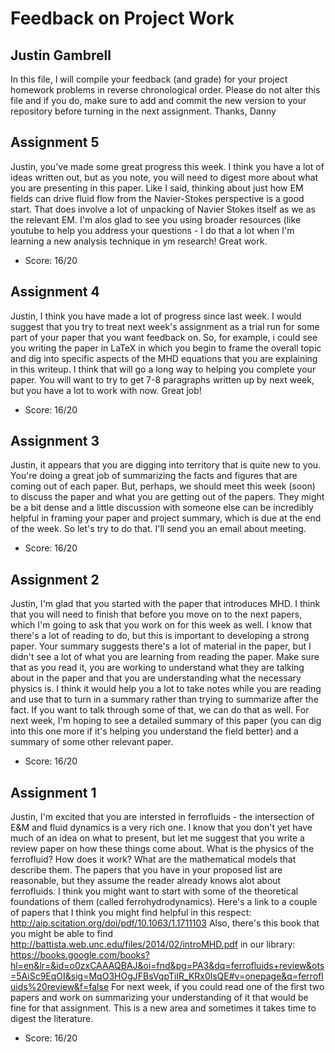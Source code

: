 # Feedback on Project Work
## Justin Gambrell

In this file, I will compile your feedback (and grade) for your project homework problems in reverse chronological order. Please do not alter this file and if you do, make sure to add and commit the new version to your repository before turning in the next assignment. Thanks, Danny

## Assignment 5

Justin, you've made some great progress this week. I think you have a lot of ideas written out, but as you note, you will need to digest more about what you are presenting in this paper. Like I said, thinking about just how EM fields can drive fluid flow from the Navier-Stokes perspective is a good start. That does involve a lot of unpacking of Navier Stokes itself as we as the relevant EM. I'm alos glad to see you using broader resources (like youtube to help you address your questions - I do that a lot when I'm learning a new analysis technique in ym research! Great work.

* Score: 16/20

## Assignment 4

Justin, I think you have made a lot of progress since last week. I would suggest that you try to treat next week's assignment as a trial run for some part of your paper that you want feedback on. So, for example, i could see you writing the paper in LaTeX in which you begin to frame the overall topic and dig into specific aspects of the MHD equations that you are explaining in this writeup. I think that will go a long way to helping you complete your paper. You will want to try to get 7-8 paragraphs written up by next week, but you have a lot to work with now. Great job!

* Score: 16/20

## Assignment 3

Justin, it appears that you are digging into territory that is quite new to you. You're doing a great job of summarizing the facts and figures that are coming out of each paper. But, perhaps, we should meet this week (soon) to discuss the paper and what you are getting out of the papers. They might be a bit dense and a little discussion with someone else can be incredibly helpful in framing your paper and project summary, which is due at the end of the week. So let's try to do that. I'll send you an email about meeting.

* Score: 16/20

## Assignment 2

Justin, I'm glad that you started with the paper that introduces MHD. I think that you will need to finish that before you move on to the next papers, which I'm going to ask that you work on for this week as well. I know that there's a lot of reading to do, but this is important to developing a strong paper. Your summary suggests there's a lot of material in the paper, but I didn't see a lot of what you are learning from reading the paper. Make sure that as you read it, you are working to understand what they are talking about in the paper and that you are understanding what the necessary physics is. I think it would help you a lot to take notes while you are reading and use that to turn in a summary rather than trying to summarize after the fact. If you want to talk through some of that, we can do that as well. For next week, I'm hoping to see a detailed summary of this paper (you can dig into this one more if it's helping you understand the field better) and a summary of some other relevant paper.

* Score: 16/20

## Assignment 1

Justin, I'm excited that you are intersted in ferrofluids - the intersection of E&M and fluid dynamics is a very rich one. I know that you don't yet have much of an idea on what to present, but let me suggest that you write a review paper on how these things come about. What is the physics of the ferrofluid? How does it work? What are the mathematical models that describe them. The papers that you have in your proposed list are reasonable, but they assume the reader already knows alot about ferrofluids. I think you might want to start with some of the theoretical foundations of them (called ferrohydrodynamics). Here's a link to a couple of papers that I think you might find helpful in this respect:
http://aip.scitation.org/doi/pdf/10.1063/1.1711103 Also, there's this book that you might be able to find
http://battista.web.unc.edu/files/2014/02/introMHD.pdf
in our library:
https://books.google.com/books?hl=en&lr=&id=o0zxCAAAQBAJ&oi=fnd&pg=PA3&dq=ferrofluids+review&ots=5AiSc9EqOI&sig=MqO3HOgJFBsVqpTiIR_KRx0lsQE#v=onepage&q=ferrofluids%20review&f=false
For next week, if you could read one of the first two papers and work on summarizing your understanding of it that would be fine for that assignment. This is a new area and sometimes it takes time to digest the literature.

* Score: 16/20
